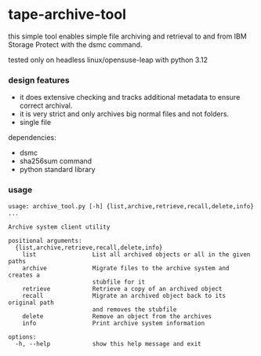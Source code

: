 # tape-archive-tool

this simple tool enables simple file archiving and retrieval to and from IBM Storage Protect with the dsmc command.

tested only on headless linux/opensuse-leap with python 3.12

### design features

* it does extensive checking and tracks additional metadata to ensure correct archival.
* it is very strict and only archives big normal files and not folders.
* single file

dependencies:

* dsmc
* sha256sum command 
* python standard library

### usage

```
usage: archive_tool.py [-h] {list,archive,retrieve,recall,delete,info} ...

Archive system client utility

positional arguments:
  {list,archive,retrieve,recall,delete,info}
    list                List all archived objects or all in the given paths
    archive             Migrate files to the archive system and creates a
                        stubfile for it
    retrieve            Retrieve a copy of an archived object
    recall              Migrate an archived object back to its original path
                        and removes the stubfile
    delete              Remove an object from the archives
    info                Print archive system information

options:
  -h, --help            show this help message and exit
```
